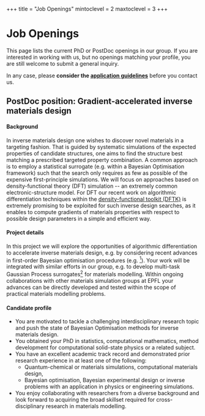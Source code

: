 +++
title = "Job Openings"
mintoclevel = 2
maxtoclevel = 3
+++


# Job Openings
This page lists the current PhD or PostDoc openings in our group.
If you are interested in working with us,
but no openings matching your profile,
you are still welcome to submit a general inquiry.

In any case, please **consider the [application guidelines](/jobs/guidelines/)**
before you contact us.

<!--
We like to give each serious candidates the proper consideration they deserve.
Unfortunately the large number of mass applications
with no connections to the projects or general research in our group
make it necessary to do a preliminary screening of candidates.
All applications not following these guidelines might be silently ignored.
-->

<!--
## Specific openings
Currently no specific openings to advertise.
-->

<!--

## PhD position: Self-adapting numerical methods for high-throughput DFT simulations

#### Background
Density-functional theory (DFT) is one of the most widely employed simulation methods
to predict the properties of materials from first principles.
An important application is the computational discovery of novel materials,
where many thousands of systematic simulations may be performed.
At this level a limiting factor remains the robustness of numerical schemes
for DFT simulations.

#### Project goals
In this project you will obtain and combine physical and mathematical insights
in order to develop algorithmic techniques,
which robustly adapt to the simulated material on the fly.
You will apply and extend existing results in numerical analysis
to obtain novel preconditioners
(building [upon previous work](https://michael-herbst.com/publications/2020.09.03_ldos_preconditioning.pdf))
as well as adaptive basis selection techniques.
Your methods will be implemented into codes
such as the [density-functional toolkit (DFTK)](https://dftk.org)
as well as the [SIRIUS](https://github.com/electronic-structure/SIRIUS) electronic structure library,
such that they can be tested in the high-throughput context.
You will be integrated into the materials simulation activities
at EPFL, e.g. within the [NCCR MARVEL](https://nccr-marvel.ch/),
and collaborate with physicists, mathematicians and computer scientists from EPFL, Switzerland and abroad.

#### Candidate profile
* You are highly motivated and want to become an independent researcher in a fascinating
  interdisciplinary field, working towards faster and more reliable methods
  for discovering the materials of tomorrow.
* You have a strong sense of autonomy and independence, but also enjoy being part of a diverse team.
* You have completed a Master (or 4-year Bachelor) in physics, mathematics or a related subject.
  Candidates who will complete their degree within the next months are also welcome to apply.
* Your academic record is strong and underpins your potential to become an excellent researcher.
* You have a broad background in computational physics, numerical mathematics or computer science
  and you look forward to acquiring expertise in domains beyond your current background.
* You have a strong interest in numerical methods, their implementation and application
  to physics and materials simulations.
* You enjoy programming and implementing algorithms and have solid experience
  in an HPC programming language such as C++, Fortran or Julia.
* You are fluent in written and oral English.
* Bonus skills for this application are considerable experience in
  numerical analysis, numerical linear algebra,
  high-performance computing, quantum physics,
  solid-state physics or Julia programming.

#### What is offered
The activities of the MatMat group revolve around understanding
modern materials simulations from a mathematical point of view
-- and to develop algorithms to make such simulations faster,
quantify their errors or make them more reliable.
You will become part of a young and energetic team,
fully integrated with both the mathematics and the materials institutes
as well as multiple cross-disciplinary initiatives,
such as the [NCCR MARVEL](https://nccr-marvel.ch/).
Guided by your research topic you have the opportunity
to grow substantially your background and obtain expertise
in theory as well as applications.
For this you have access to a stimulating community of researchers
at EPFL's main campus beautifully located at the lake Geneva shore.
For disseminating your work funds to attend suitable conferences
and workshops as well as potential visits to our collaboration partners
all over the world are provided.

The current regulations regarding salary and working conditions of PhD students at EPFL
can be found on the detailed websites on
[salary](https://www.epfl.ch/education/phd/doctoral-studies-structure/doctoral-students-salary),
[employment conditions](https://www.epfl.ch/about/working/working-at-epfl/employment-conditions)
and [PhD admission criteria](https://www.epfl.ch/education/admission/admission-2/phd-admission-criteria-and-application/).


#### Deadline and starting date
Continuous until a suitable candidate has been found.
Note, that the chosen candidate will have to be accepted into
one of the aforementioned doctoral schools
before the contract can start.
-->

## PostDoc position: Gradient-accelerated inverse materials design

#### Background
In inverse materials design one wishes to discover novel materials
in a targeting fashion. That is guided by systematic simulations of
the expected properties of candidate structures, one aims to find the
structure best matching a prescribed targeted property combination.
A common approach is to employ a statistical surrogate (e.g. within a Bayesian
Optimisation framework) such that the search only requires as few as possible
of the expensive first-principle simulations.
We will focus on approaches based on density-functional theory (DFT) simulation
-- an extremely common electronic-structure model.
For DFT our recent work on algorithmic differentiation techniques within the
[density-functional toolkit (DFTK)](https://dftk.org) is extremely promising
to be exploited for such inverse design searches, as it enables to compute
gradients of materials properties with respect to possible design parameters
in a simple and efficient way.

<!--
One of the most widely used methods for
modelling solid-state systems from first principles
is plane-wave density-functional theory (DFT).
A typical DFT simulation involves a number of modelling parameters,
typically bundled in the form of modelling components
such as the chosen pseudopotentials or the DFT functional.
These parameters in turn can be determined
employing some form of regression against higher-fidelity reference data,
making them inherently uncertain.
Propagating this uncertainty through a DFT simulation
for observing its influence on simulation output quantities
is to date hardly explored.
A main obstacle for such research is in particular
the challenging nature of DFT itself,
involving at its heart a non-linear, non-convex optimisation problem.
However, the recent implementation of algorithmic differentiation (AD)
capabilities to the [density-functional toolkit (DFTK)](https://dftk.org),
our in-house Julia-based DFT code,
provides novel and so far unexplored opportunities
for inference and uncertainty propagation.
-->

#### Project details
In this project we will explore the opportunities
of algorithmic differentiation
to accelerate inverse materials design,
e.g. by considering recent advances in first-order
Bayesian optimisation procedures (e.g. [^1]).
Your work will be integrated with similar
efforts in our group, e.g. to develop
multi-task Gaussian Process surrogates[^2]
for materials modelling.
Within ongoing collaborations with other materials simulation
groups at EPFL your advances can be directly developed
and tested within the scope of practical materials modelling problems.

<!--
The goal of this project is to investigate the opportunities
with respect to uncertainty quantification in DFT
enabled by AD. Due to the unexplored nature of this topic,
a variety of research questions
could be tackled, depending on your interest and prior background.
Examples could be multi-fidelity or gradient-accelerated
techniques for Bayesian regression of uncertainty models
or tailored inference strategies
making use of sensitivities and sensitivity derivatives.
By focusing on reduced physical settings
(which e.g. drop the non-linearities of DFT)
you could also approach these questions from an analytical point of view.
You will use DFTK to implement your ideas and perform numerical experiments
to back them up.
In collaboration with other researchers from our group
and the other materials simulation groups at EPFL
you will also work on scaling up your findings to the full DFT setting
and in this way provide first tests of your methods on application problems.
-->

#### Candidate profile
* You are motivated to tackle a challenging interdisciplinary research topic
  and push the state of Bayesian Optimisation methods
  for inverse materials design.
* You obtained your PhD in statistics, computational mathematics,
  method development for computational solid-state physics or a related subject.
* You have an excellent academic track record and demonstrated prior research experience
  in at least one of the following:
  - Quantum-chemical or materials simulations, computational materials design,
  - Bayesian optimisation, Bayesian experimental design or inverse problems
    with an application in physics or engineering simulations.
  <!--
  with Bayesian regression, multi-fidelity or multi-tasking methods
  or inverse problems.
  -->
* You enjoy collaborating with researchers from a diverse background
  and look forward to acquiring the broad skillset required
  for cross-disciplinary research in materials modelling.
  <!--
* You enjoy pen and paper analysis, but you are not afraid to implement and test your
  ideas in practice.
  -->
* You are experienced in working with larger scientific codes in a collaborative
  software development environment. You have a solid experience with
  the Julia programming language or you are fluent in a related language (Python, Matlab)
  and are curious to code in Julia.
* You are fluent in written and oral English.
* You enjoy occasionally supervising undergraduate students on topics related to your research.
* Bonus skills for this application are considerable experience in
  sustainable software engineering or high-performance computing.

#### What is offered
The activities of the MatMat group revolve around understanding
modern materials simulations from a mathematical point of view
-- and to come up with ways to make such simulations faster and quantify their errors.
You will become part of a young and energetic team,
fully integrated with both the [mathematics](https://math.epfl.ch/)
and the [materials](https://imx.epfl.ch/) institutes
as well as multiple cross-disciplinary initiatives,
such as the [NCCR MARVEL](https://nccr-marvel.ch/).
Within the proposed topic you will be able to bring in your prior expertise,
but also be able to get to know the exciting theory and practice of material modelling.
EPFL's main campus is beautifully located at the lake Geneva shore
hosting a stimulating community of interdisciplinary-minded researchers.
Funds to disseminate your work at suitable conferences
as well as potential visits to our international network of collaboration partners
are provided.

The position will be a fixed-term position (CDD) for initially 2 years,
renewable on a one-year basis.
Further extensions depend on progress and the funding situation.
For more information on working at EPFL see also
the website on [current employment conditions](https://www.epfl.ch/about/working/working-at-epfl/employment-conditions).

#### Deadline and starting date
Screening of candidates is done on a rolling basis
until a suitable candidate has been found, starting from 1st February 2025
The expected starting date is the first half of 2025, but can be negotiated.

[^1]: J. Wu, M. Poloczek, A. Wilson, P. Frazier. [*Bayesian Optimization with Gradients.*](https://proceedings.neurips.cc/paper_files/paper/2017/file/64a08e5f1e6c39faeb90108c430eb120-Paper.pdf) NeurIPS (2017).
[^2]: K. Fisher, M. F. Herbst, Y. Marzouk. [*Multitask methods for predicting molecular properties from heterogeneous data.*](https://arxiv.org/pdf/2401.17898) Journal of Chemical Physics (2024). [arXiv:2401.17898](https://arxiv.org/pdf/2401.17898)
